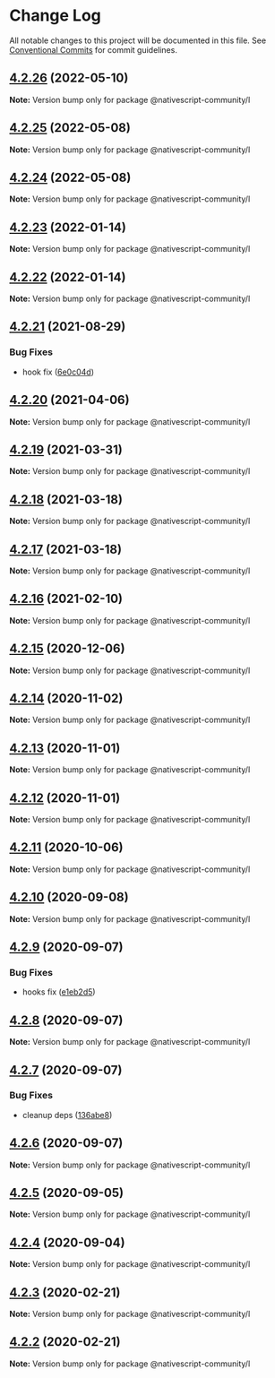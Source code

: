 # Change Log

All notable changes to this project will be documented in this file.
See [Conventional Commits](https://conventionalcommits.org) for commit guidelines.

## [4.2.26](https://github.com/@nativescript-community/l/compare/v4.2.25...v4.2.26) (2022-05-10)

**Note:** Version bump only for package @nativescript-community/l





## [4.2.25](https://github.com/@nativescript-community/l/compare/v4.2.24...v4.2.25) (2022-05-08)

**Note:** Version bump only for package @nativescript-community/l





## [4.2.24](https://github.com/@nativescript-community/l/compare/v4.2.23...v4.2.24) (2022-05-08)

**Note:** Version bump only for package @nativescript-community/l





## [4.2.23](https://github.com/@nativescript-community/l/compare/v4.2.22...v4.2.23) (2022-01-14)

**Note:** Version bump only for package @nativescript-community/l





## [4.2.22](https://github.com/@nativescript-community/l/compare/v4.2.21...v4.2.22) (2022-01-14)

**Note:** Version bump only for package @nativescript-community/l





## [4.2.21](https://github.com/@nativescript-community/l/compare/v4.2.20...v4.2.21) (2021-08-29)


### Bug Fixes

* hook fix ([6e0c04d](https://github.com/@nativescript-community/l/commit/6e0c04d3ee9ceecac0bfd2b4405300b857e86114))





## [4.2.20](https://github.com/@nativescript-community/l/compare/v4.2.19...v4.2.20) (2021-04-06)

**Note:** Version bump only for package @nativescript-community/l





## [4.2.19](https://github.com/@nativescript-community/l/compare/v4.2.18...v4.2.19) (2021-03-31)

**Note:** Version bump only for package @nativescript-community/l





## [4.2.18](https://github.com/@nativescript-community/l/compare/v4.2.17...v4.2.18) (2021-03-18)

**Note:** Version bump only for package @nativescript-community/l





## [4.2.17](https://github.com/@nativescript-community/l/compare/v4.2.16...v4.2.17) (2021-03-18)

**Note:** Version bump only for package @nativescript-community/l





## [4.2.16](https://github.com/@nativescript-community/l/compare/v4.2.15...v4.2.16) (2021-02-10)

**Note:** Version bump only for package @nativescript-community/l





## [4.2.15](https://github.com/@nativescript-community/l/compare/v4.2.14...v4.2.15) (2020-12-06)

**Note:** Version bump only for package @nativescript-community/l





## [4.2.14](https://github.com/@nativescript-community/l/compare/v4.2.13...v4.2.14) (2020-11-02)

**Note:** Version bump only for package @nativescript-community/l





## [4.2.13](https://github.com/@nativescript-community/l/compare/v4.2.12...v4.2.13) (2020-11-01)

**Note:** Version bump only for package @nativescript-community/l





## [4.2.12](https://github.com/@nativescript-community/l/compare/v4.2.11...v4.2.12) (2020-11-01)

**Note:** Version bump only for package @nativescript-community/l





## [4.2.11](https://github.com/@nativescript-community/l/compare/v4.2.10...v4.2.11) (2020-10-06)

**Note:** Version bump only for package @nativescript-community/l





## [4.2.10](https://github.com/@nativescript-community/l/compare/v4.2.9...v4.2.10) (2020-09-08)

**Note:** Version bump only for package @nativescript-community/l





## [4.2.9](https://github.com/@nativescript-community/l/compare/v4.2.8...v4.2.9) (2020-09-07)


### Bug Fixes

* hooks fix ([e1eb2d5](https://github.com/@nativescript-community/l/commit/e1eb2d50d9cfb5e130960371f99fb9d65f0c2724))





## [4.2.8](https://github.com/@nativescript-community/l/compare/v4.2.7...v4.2.8) (2020-09-07)

**Note:** Version bump only for package @nativescript-community/l





## [4.2.7](https://github.com/@nativescript-community/l/compare/v4.2.6...v4.2.7) (2020-09-07)


### Bug Fixes

* cleanup deps ([136abe8](https://github.com/@nativescript-community/l/commit/136abe8ba067a0a68987e1baa40bb2e7238d962c))





## [4.2.6](https://github.com/@nativescript-community/l/compare/v4.2.5...v4.2.6) (2020-09-07)

**Note:** Version bump only for package @nativescript-community/l





## [4.2.5](https://github.com/@nativescript-community/l/compare/v4.2.4...v4.2.5) (2020-09-05)

**Note:** Version bump only for package @nativescript-community/l





## [4.2.4](https://github.com/@nativescript-community/l/compare/v4.2.3...v4.2.4) (2020-09-04)

**Note:** Version bump only for package @nativescript-community/l





## [4.2.3](https://github.com/@nativescript-community/l/compare/v4.2.2...v4.2.3) (2020-02-21)

**Note:** Version bump only for package @nativescript-community/l





## [4.2.2](https://github.com/@nativescript-community/l/compare/v4.1.1...v4.2.2) (2020-02-21)

**Note:** Version bump only for package @nativescript-community/l
